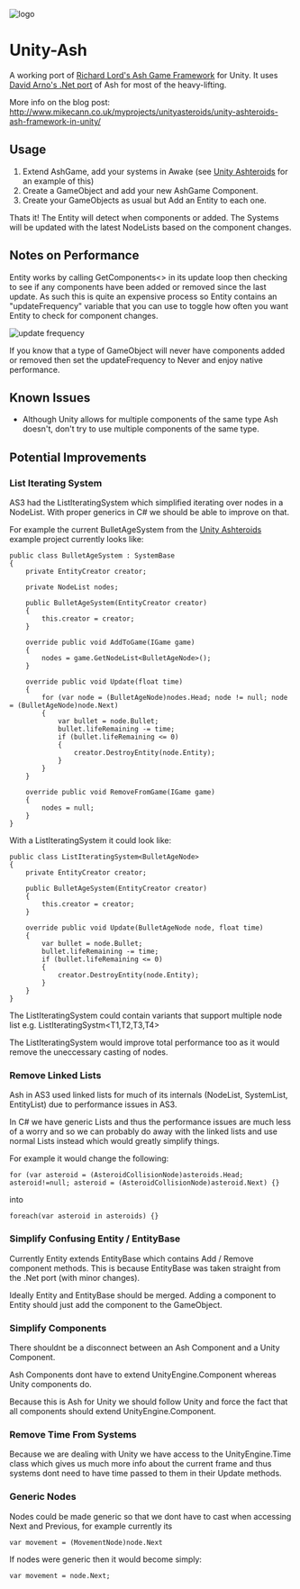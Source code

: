 ![logo](http://i.imgur.com/Wpsk1fy.png)

Unity-Ash
=============

A working port of [Richard Lord's Ash Game Framework](https://github.com/richardlord/Ash) for Unity. It uses [David Arno's .Net port](https://github.com/DavidArno/Ash.NET) of Ash for most of the heavy-lifting.

More info on the blog post: http://www.mikecann.co.uk/myprojects/unityasteroids/unity-ashteroids-ash-framework-in-unity/

Usage
-----

1. Extend AshGame, add your systems in Awake (see [Unity Ashteroids](https://github.com/mikecann/UnityAshteroids) for an example of this)
2. Create a GameObject and add your new AshGame Component.
3. Create your GameObjects as usual but Add an Entity to each one. 

Thats it! The Entity will detect when components or added. The Systems will be updated with the latest NodeLists based on the component changes.

Notes on Performance
-----------

Entity works by calling GetComponents<> in its update loop then checking to see if any components have been added or removed since the last update. As such this is quite an expensive process so Entity contains an "updateFrequency" variable that you can use to toggle how often you want Entity to check for component changes. 

![update frequency](http://i.imgur.com/mK5oWBW.png)

If you know that a type of GameObject will never have components added or removed then set the updateFrequency to Never and enjoy native performance.

Known Issues
------------

+ Although Unity allows for multiple components of the same type Ash doesn't, don't try to use multiple components of the same type.

Potential Improvements
----------------------

### List Iterating System

AS3 had the ListIteratingSystem which simplified iterating over nodes in a NodeList. With proper generics in C# we should be able to improve on that.

For example the current BulletAgeSystem from the [Unity Ashteroids](https://github.com/mikecann/UnityAshteroids) example project currently looks like:

```
public class BulletAgeSystem : SystemBase
{
    private EntityCreator creator;

    private NodeList nodes;

    public BulletAgeSystem(EntityCreator creator)
    {
        this.creator = creator;
    }

    override public void AddToGame(IGame game)
    {
        nodes = game.GetNodeList<BulletAgeNode>();
    }

    override public void Update(float time)
    {
        for (var node = (BulletAgeNode)nodes.Head; node != null; node = (BulletAgeNode)node.Next)
        {
            var bullet = node.Bullet;
            bullet.lifeRemaining -= time;
            if (bullet.lifeRemaining <= 0)
            {
                creator.DestroyEntity(node.Entity);
            }
        }
    }

    override public void RemoveFromGame(IGame game)
    {
        nodes = null;
    }
}
```

With a ListIteratingSystem it could look like:

```
public class ListIteratingSystem<BulletAgeNode>
{
    private EntityCreator creator;

    public BulletAgeSystem(EntityCreator creator)
    {
        this.creator = creator;
    }

    override public void Update(BulletAgeNode node, float time)
    {
        var bullet = node.Bullet;
        bullet.lifeRemaining -= time;
        if (bullet.lifeRemaining <= 0)
        {
            creator.DestroyEntity(node.Entity);
        }
    }
}
```

The ListIteratingSystem could contain variants that support multiple node list e.g. ListIteratingSystm<T1,T2,T3,T4>

The ListIteratingSystem would improve total performance too as it would remove the uneccessary casting of nodes.

### Remove Linked Lists

Ash in AS3 used linked lists for much of its internals (NodeList, SystemList, EntityList) due to performance issues in AS3. 

In C# we have generic Lists and thus the performance issues are much less of a worry and so we can probably do away with the linked lists and use normal Lists instead which would greatly simplify things.

For example it would change the following:

```
for (var asteroid = (AsteroidCollisionNode)asteroids.Head; asteroid!=null; asteroid = (AsteroidCollisionNode)asteroid.Next) {}
```

into

```
foreach(var asteroid in asteroids) {}
```

### Simplify Confusing Entity / EntityBase

Currently Entity extends EntityBase which contains Add / Remove component methods. This is because EntityBase was taken straight from the .Net port (with minor changes).

Ideally Entity and EntityBase should be merged. Adding a component to Entity should just add the component to the GameObject.

### Simplify Components

There shouldnt be a disconnect between an Ash Component and a Unity Component.

Ash Components dont have to extend UnityEngine.Component whereas Unity components do. 

Because this is Ash for Unity we should follow Unity and force the fact that all components should extend UnityEngine.Component.

### Remove Time From Systems

Because we are dealing with Unity we have access to the UnityEngine.Time class which gives us much more info about the current frame and thus systems dont need to have time passed to them in their Update methods.

### Generic Nodes

Nodes could be made generic so that we dont have to cast when accessing Next and Previous, for example currently its

```
var movement = (MovementNode)node.Next
```

If nodes were generic then it would become simply:

```
var movement = node.Next;
```

